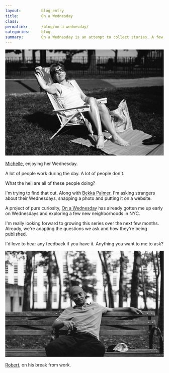 ```yaml
---
layout:         blog_entry
title:          On a Wednesday
class:
permalink:      /blog/on-a-wednesday/
categories:     blog
summary:        On a Wednesday is an attempt to collect stories. A few questions and a photo, a sneak peek into someone's life.
---
```

<article class="clear">
  <div class="d3-d9 t2-t5">
  <div class="pic d-all">
    <img src="/img/blog/onawednesday-michelle.jpg" alt="Michelle portrait" />
    <p><a href="http://onawednesday.com/with/michelle/">Michelle</a>, enjoying her Wednesday.</p>
  </div>
  <p>A lot of people work during the day. A lot of people don't. </p>
  <p>What the hell are all of these people doing?</p>
  <p>I'm trying to find that out. Along with <a href="http://bekkapalmer.com/">Bekka Palmer</a>, I'm asking strangers about their Wednesdays, snapping a photo and putting it on a website. </p>
  <p>A project of pure curiosity, <a href="http://onawednesday.com/">On a Wednesday</a> has already gotten me up early on Wednesdays and exploring a few new neighborhoods in NYC. </p>
  <p>I'm really looking forward to growing this series over the next few months. Already, we're adapting the questions we ask and how they're being published. </p>
  <p>I'd love to hear any feedback if you have it. Anything you want to me to ask? </p>
  <div class="pic d-all">
    <img src="/img/blog/onawednesday-robert.jpg" alt="Michelle portrait" />
    <p><a href="http://onawednesday.com/with/robert/">Robert</a>, on his break from work.</p>
  </div>
</article>